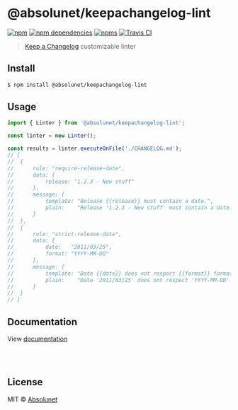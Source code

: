 # @absolunet/keepachangelog-lint

[![npm](https://img.shields.io/npm/v/@absolunet/keepachangelog-lint.svg)](https://www.npmjs.com/package/@absolunet/keepachangelog-lint)
[![npm dependencies](https://david-dm.org/absolunet/node-keepachangelog-lint/status.svg)](https://david-dm.org/absolunet/node-keepachangelog-lint)
[![npms](https://badges.npms.io/%40absolunet%2Fkeepachangelog-lint.svg)](https://npms.io/search?q=%40absolunet%2Fkeepachangelog-lint)
[![Travis CI](https://travis-ci.com/absolunet/node-keepachangelog.svg?branch=master)](https://travis-ci.com/absolunet/node-keepachangelog/builds)

> [Keep a Changelog](https://keepachangelog.com/) customizable linter


## Install

```bash
$ npm install @absolunet/keepachangelog-lint
```


## Usage

```js
import { Linter } from '@absolunet/keepachangelog-lint';

const linter = new Linter();

const results = linter.executeOnFile('./CHANGELOG.md');
// [
// 	{
// 		rule: "require-release-date",
// 		data: {
// 			release: "1.2.3 - New stuff"
// 		},
// 		message: {
// 			template: "Release {{release}} must contain a date.",
// 			plain:    "Release '1.2.3 - New stuff' must contain a date."
// 		}
// 	},
// 	{
// 		rule: "strict-release-date",
// 		data: {
// 			date:   "2011/03/25",
// 			format: "YYYY-MM-DD"
// 		},
// 		message: {
// 			template: "Date {{date}} does not respect {{format}} format.",
// 			plain:    "Date '2011/03/25' does not respect 'YYYY-MM-DD' format."
// 		}
// 	}
// ]
```



## Documentation

View [documentation](https://documentation.absolunet.com/node-keepachangelog/lint)






<br><br>

## License

MIT © [Absolunet](https://absolunet.com)
